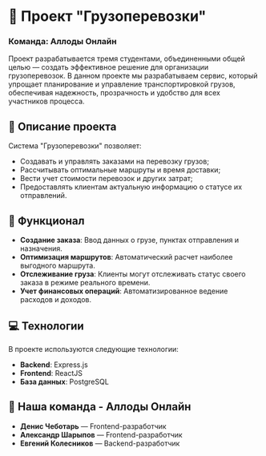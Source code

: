 # 🚛 Проект "Грузоперевозки"

### Команда: **Аллоды Онлайн**

Проект разрабатывается тремя студентами, объединенными общей целью — создать эффективное решение для организации грузоперевозок. В данном проекте мы разрабатываем сервис, который упрощает планирование и управление транспортировкой грузов, обеспечивая надежность, прозрачность и удобство для всех участников процесса.

## 📝 Описание проекта

Система "Грузоперевозки" позволяет:
- Создавать и управлять заказами на перевозку грузов;
- Рассчитывать оптимальные маршруты и время доставки;
- Вести учет стоимости перевозок и других затрат;
- Предоставлять клиентам актуальную информацию о статусе их отправлений.

## 🚀 Функционал

- **Создание заказа**: Ввод данных о грузе, пунктах отправления и назначения.
- **Оптимизация маршрутов**: Автоматический расчет наиболее выгодного маршрута.
- **Отслеживание груза**: Клиенты могут отслеживать статус своего заказа в режиме реального времени.
- **Учет финансовых операций**: Автоматизированное ведение расходов и доходов.

## 💻 Технологии

В проекте используются следующие технологии:
- **Backend**: Express.js
- **Frontend**: ReactJS
- **База данных**: PostgreSQL

## 👥 Наша команда - Аллоды Онлайн

- **Денис Чеботарь** — Frontend-разработчик
- **Александр Шарыпов** — Frontend-разработчик
- **Евгений Колесников** — Backend-разработчик
